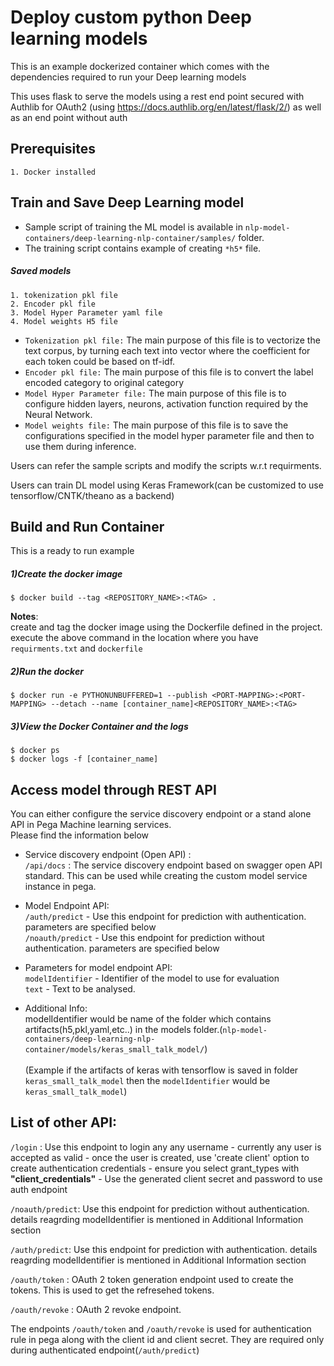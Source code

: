 # Deploy custom python Deep learning models

This is an example dockerized container which comes with the dependencies required to run your Deep learning models

This uses flask to serve the models using a rest end point secured with Authlib for OAuth2 (using https://docs.authlib.org/en/latest/flask/2/) as well as an end point without auth

## Prerequisites
    1. Docker installed

## Train and Save Deep Learning model

* Sample script of training the ML model is available in `nlp-model-containers/deep-learning-nlp-container/samples/` folder. 
* The training script contains example of creating `*h5*` file.

##### Saved models
    1. tokenization pkl file
    2. Encoder pkl file
    3. Model Hyper Parameter yaml file
    4. Model weights H5 file

* `Tokenization pkl file:`  The main purpose of this file is to vectorize the text corpus, by turning each text into vector where the coefficient for each token could be based on tf-idf.
* `Encoder pkl file:` The main purpose of this file is to convert the label encoded category to original category
* `Model Hyper Parameter file:` The main purpose of this file is to configure hidden layers, neurons, activation function required by the Neural Network.
* `Model weights file:` The main purpose of this file is to save the configurations specified in the model hyper parameter file and then to use them during inference.

Users can refer the sample scripts and modify the scripts w.r.t requirments.

Users can train DL model using Keras Framework(can be customized to use tensorflow/CNTK/theano as a backend)

## Build and Run Container
This is a ready to run example 

##### 1)Create the docker image
    $ docker build --tag <REPOSITORY_NAME>:<TAG> .
<b>Notes</b>:    
    create and tag the docker image using the Dockerfile defined in the project. 
    execute the above command in the location where you have `requirments.txt` and `dockerfile`
    
##### 2)Run the docker
    $ docker run -e PYTHONUNBUFFERED=1 --publish <PORT-MAPPING>:<PORT-MAPPING> --detach --name [container_name]<REPOSITORY_NAME>:<TAG>

##### 3)View the Docker Container and the logs
    $ docker ps
    $ docker logs -f [container_name]
   
## Access model through REST API
You can either configure the service discovery endpoint or a stand alone API in Pega Machine learning services. <br>
Please find the information below

* Service discovery endpoint (Open API) :<br>
`/api/docs` : The service discovery endpoint based on swagger open API standard. This can be used while creating the custom model service instance in pega.

* Model Endpoint API:<br>
`/auth/predict` - Use this endpoint for prediction with authentication. parameters are specified below<br>
`/noauth/predict` - Use this endpoint for prediction without authentication. parameters are specified below

* Parameters for model endpoint API:<br>
  `modelIdentifier` - Identifier of the model to use for evaluation<br>
  `text` - Text to be analysed.<br>
  
* Additional Info:<br>
  modelIdentifier would be name of the folder which contains artifacts(h5,pkl,yaml,etc..) in the models folder.(`nlp-model-containers/deep-learning-nlp-container/models/keras_small_talk_model/`)<br><br>
 (Example if the artifacts of keras with tensorflow is saved in folder `keras_small_talk_model`  then the `modelIdentifier` would be `keras_small_talk_model`)

    
## List of other API:

`/login` : Use this endpoint to login any any username - currently any user is accepted as valid - once the user is created, use 'create client' option to create authentication credentials - ensure you select grant_types with <b>"client_credentials"</b> - Use the generated client secret and password to use auth endpoint

`/noauth/predict`: Use this endpoint for prediction without authentication. details reagrding modelIdentifier is mentioned in Additional Information section

`/auth/predict`: Use this endpoint for prediction with authentication. details reagrding modelIdentifier is mentioned in Additional Information section

`/oauth/token` : OAuth 2 token generation endpoint used to create the tokens. This is used to get the refresehed tokens. 

`/oauth/revoke` : OAuth 2 revoke endpoint.

The endpoints `/oauth/token` and `/oauth/revoke` is used for authentication rule in pega along with the client id and client secret. They are required only during authenticated endpoint(`/auth/predict`)

